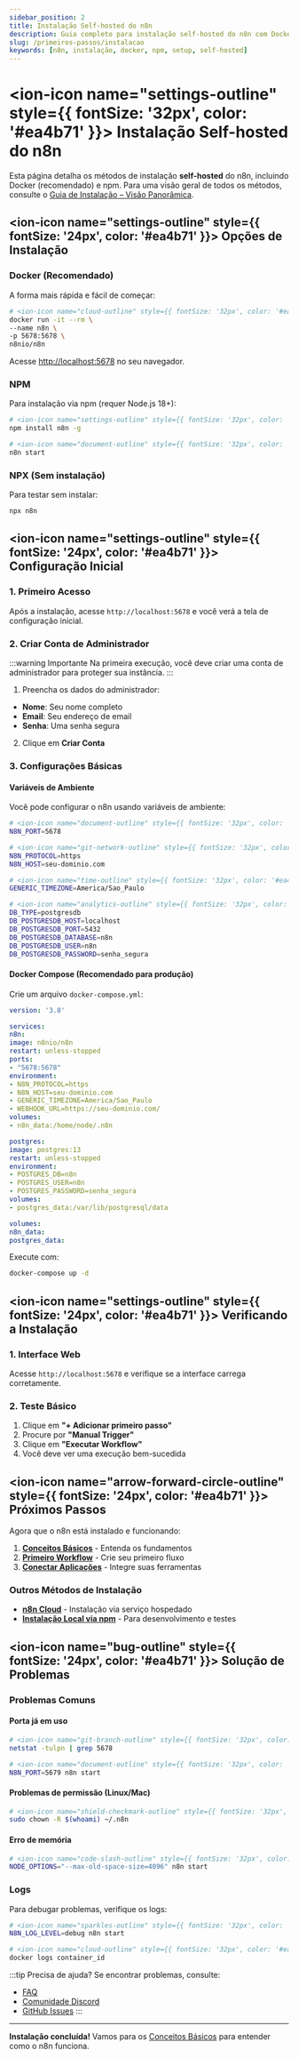 ```yaml
---
sidebar_position: 2
title: Instalação Self-hosted do n8n
description: Guia completo para instalação self-hosted do n8n com Docker e npm
slug: /primeiros-passos/instalacao
keywords: [n8n, instalação, docker, npm, setup, self-hosted]
---
```



# <ion-icon name="settings-outline" style={{ fontSize: '32px', color: '#ea4b71' }}></ion-icon> Instalação Self-hosted do n8n

Esta página detalha os métodos de instalação **self-hosted** do n8n, incluindo Docker (recomendado) e npm. Para uma visão geral de todos os métodos, consulte o [Guia de Instalação – Visão Panorâmica](./guia-instalacao).

## <ion-icon name="settings-outline" style={{ fontSize: '24px', color: '#ea4b71' }}></ion-icon> Opções de Instalação

### Docker (Recomendado)

A forma mais rápida e fácil de começar:

```bash
# <ion-icon name="cloud-outline" style={{ fontSize: '32px', color: '#ea4b71' }}></ion-icon> Executar n8n com Docker
docker run -it --rm \
--name n8n \
-p 5678:5678 \
n8nio/n8n
```

 Acesse <http://localhost:5678> no seu navegador.

### NPM

Para instalação via npm (requer Node.js 18+):

```bash
# <ion-icon name="settings-outline" style={{ fontSize: '32px', color: '#ea4b71' }}></ion-icon> Instalar globalmente
npm install n8n -g

# <ion-icon name="document-outline" style={{ fontSize: '32px', color: '#ea4b71' }}></ion-icon> Executar
n8n start
```

### NPX (Sem instalação)

Para testar sem instalar:

```bash
npx n8n
```

## <ion-icon name="settings-outline" style={{ fontSize: '24px', color: '#ea4b71' }}></ion-icon> Configuração Inicial

### 1. Primeiro Acesso

Após a instalação, acesse `http://localhost:5678` e você verá a tela de configuração inicial.

### 2. Criar Conta de Administrador

:::warning Importante
Na primeira execução, você deve criar uma conta de administrador para proteger sua instância.
:::

1. Preencha os dados do administrador:

- **Nome**: Seu nome completo
- **Email**: Seu endereço de email
- **Senha**: Uma senha segura

2. Clique em **Criar Conta**

### 3. Configurações Básicas

#### Variáveis de Ambiente

Você pode configurar o n8n usando variáveis de ambiente:

```bash
# <ion-icon name="document-outline" style={{ fontSize: '32px', color: '#ea4b71' }}></ion-icon> Porta da aplicação
N8N_PORT=5678

# <ion-icon name="git-network-outline" style={{ fontSize: '32px', color: '#ea4b71' }}></ion-icon> URL base (importante para webhooks)
N8N_PROTOCOL=https
N8N_HOST=seu-dominio.com

# <ion-icon name="time-outline" style={{ fontSize: '32px', color: '#ea4b71' }}></ion-icon> Fuso horário
GENERIC_TIMEZONE=America/Sao_Paulo

# <ion-icon name="analytics-outline" style={{ fontSize: '32px', color: '#ea4b71' }}></ion-icon> Banco de dados (opcional)
DB_TYPE=postgresdb
DB_POSTGRESDB_HOST=localhost
DB_POSTGRESDB_PORT=5432
DB_POSTGRESDB_DATABASE=n8n
DB_POSTGRESDB_USER=n8n
DB_POSTGRESDB_PASSWORD=senha_segura
```

#### Docker Compose (Recomendado para produção)

Crie um arquivo `docker-compose.yml`:

```yaml
version: '3.8'

services:
n8n:
image: n8nio/n8n
restart: unless-stopped
ports:
- "5678:5678"
environment:
- N8N_PROTOCOL=https
- N8N_HOST=seu-dominio.com
- GENERIC_TIMEZONE=America/Sao_Paulo
- WEBHOOK_URL=https://seu-dominio.com/
volumes:
- n8n_data:/home/node/.n8n

postgres:
image: postgres:13
restart: unless-stopped
environment:
- POSTGRES_DB=n8n
- POSTGRES_USER=n8n
- POSTGRES_PASSWORD=senha_segura
volumes:
- postgres_data:/var/lib/postgresql/data

volumes:
n8n_data:
postgres_data:
```

Execute com:

```bash
docker-compose up -d
```

## <ion-icon name="settings-outline" style={{ fontSize: '24px', color: '#ea4b71' }}></ion-icon> Verificando a Instalação

### 1. Interface Web

Acesse `http://localhost:5678` e verifique se a interface carrega corretamente.

### 2. Teste Básico

1. Clique em **"+ Adicionar primeiro passo"**
2. Procure por **"Manual Trigger"**
3. Clique em **"Executar Workflow"**
4. Você deve ver uma execução bem-sucedida

## <ion-icon name="arrow-forward-circle-outline" style={{ fontSize: '24px', color: '#ea4b71' }}></ion-icon> Próximos Passos

Agora que o n8n está instalado e funcionando:

1. **[Conceitos Básicos](./conceitos-basicos)** - Entenda os fundamentos
2. **[Primeiro Workflow](./primeiro-workflow)** - Crie seu primeiro fluxo
3. **[Conectar Aplicações](./conectar-aplicacoes)** - Integre suas ferramentas

### Outros Métodos de Instalação

- **[n8n Cloud](./instalacao-cloud)** - Instalação via serviço hospedado
- **[Instalação Local via npm](./instalacao-npm)** - Para desenvolvimento e testes

## <ion-icon name="bug-outline" style={{ fontSize: '24px', color: '#ea4b71' }}></ion-icon> Solução de Problemas

### Problemas Comuns

#### Porta já em uso

```bash
# <ion-icon name="git-branch-outline" style={{ fontSize: '32px', color: '#ea4b71' }}></ion-icon> Verificar qual processo está usando a porta 5678
netstat -tulpn | grep 5678

# <ion-icon name="document-outline" style={{ fontSize: '32px', color: '#ea4b71' }}></ion-icon> Usar uma porta diferente
N8N_PORT=5679 n8n start
```

#### Problemas de permissão (Linux/Mac)

```bash
# <ion-icon name="shield-checkmark-outline" style={{ fontSize: '32px', color: '#ea4b71' }}></ion-icon> Dar permissões corretas
sudo chown -R $(whoami) ~/.n8n
```

#### Erro de memória

```bash
# <ion-icon name="code-slash-outline" style={{ fontSize: '32px', color: '#ea4b71' }}></ion-icon> Aumentar limite de memória do Node.js
NODE_OPTIONS="--max-old-space-size=4096" n8n start
```

### Logs

Para debugar problemas, verifique os logs:

```bash
# <ion-icon name="sparkles-outline" style={{ fontSize: '32px', color: '#ea4b71' }}></ion-icon> Logs mais detalhados
N8N_LOG_LEVEL=debug n8n start

# <ion-icon name="cloud-outline" style={{ fontSize: '32px', color: '#ea4b71' }}></ion-icon> Com Docker
docker logs container_id
```

:::tip Precisa de ajuda?
Se encontrar problemas, consulte:

- [FAQ](../faq)
- [Comunidade Discord](https://discord.gg/n8n)
- [GitHub Issues](https://github.com/n8n-io/n8n/issues)
:::

---

**Instalação concluída!** Vamos para os [Conceitos Básicos](./conceitos-basicos) para entender como o n8n funciona.

